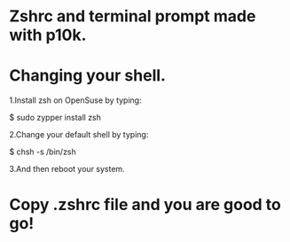 # Zshrc and terminal prompt made with p10k.

# Changing your shell.
1.Install zsh on OpenSuse by typing:

$ sudo zypper install zsh

2.Change your default shell by typing:

$ chsh -s /bin/zsh

3.And then reboot your system.

# Copy .zshrc file and you are good to go!


